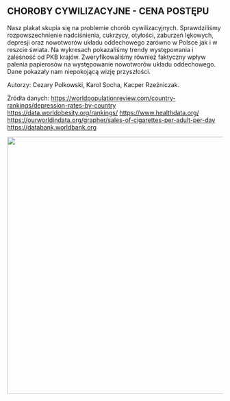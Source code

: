 ## CHOROBY CYWILIZACYJNE - CENA POSTĘPU

Nasz plakat skupia się na problemie chorób cywilizacyjnych. Sprawdziliśmy rozpowszechnienie nadciśnienia, cukrzycy, otyłości, zaburzeń lękowych, depresji oraz nowotworów układu oddechowego zarówno w Polsce jak i w reszcie świata. Na wykresach pokazaliśmy trendy występowania i zaleśność od PKB krajów. Zweryfikowaliśmy również faktyczny wpływ palenia papierosów na występowanie nowotworów układu oddechowego. Dane pokazały nam niepokojącą wizję przyszłości.

Autorzy: Cezary Polkowski, Karol Socha, Kacper Rzeźniczak.

Żródła danych:
https://worldpopulationreview.com/country-rankings/depression-rates-by-country
https://data.worldobesity.org/rankings/
https://www.healthdata.org/
https://ourworldindata.org/grapher/sales-of-cigarettes-per-adult-per-day
https://databank.worldbank.org


<img src="Polkowski_Socha_Rzeźniczak.png" align="center" width="600"/>


